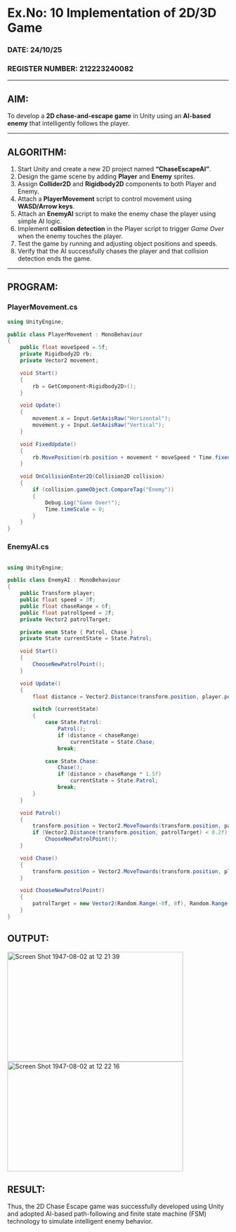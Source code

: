 # Ex.No: 10  Implementation of 2D/3D Game
### DATE: 24/10/25
### REGISTER NUMBER: 212223240082

---

## AIM:
To develop a **2D chase-and-escape game** in Unity using an **AI-based enemy** that intelligently follows the player.

---

## ALGORITHM:
1. Start Unity and create a new 2D project named **“ChaseEscapeAI”**.  
2. Design the game scene by adding **Player** and **Enemy** sprites.  
3. Assign **Collider2D** and **Rigidbody2D** components to both Player and Enemy.  
4. Attach a **PlayerMovement** script to control movement using **WASD/Arrow keys**.  
5. Attach an **EnemyAI** script to make the enemy chase the player using simple AI logic.  
6. Implement **collision detection** in the Player script to trigger *Game Over* when the enemy touches the player.  
7. Test the game by running and adjusting object positions and speeds.  
8. Verify that the AI successfully chases the player and that collision detection ends the game.

---

## PROGRAM:

### **PlayerMovement.cs**
```csharp
using UnityEngine;

public class PlayerMovement : MonoBehaviour
{
    public float moveSpeed = 5f;
    private Rigidbody2D rb;
    private Vector2 movement;

    void Start()
    {
        rb = GetComponent<Rigidbody2D>();
    }

    void Update()
    {
        movement.x = Input.GetAxisRaw("Horizontal");
        movement.y = Input.GetAxisRaw("Vertical");
    }

    void FixedUpdate()
    {
        rb.MovePosition(rb.position + movement * moveSpeed * Time.fixedDeltaTime);
    }

    void OnCollisionEnter2D(Collision2D collision)
    {
        if (collision.gameObject.CompareTag("Enemy"))
        {
            Debug.Log("Game Over!");
            Time.timeScale = 0;
        }
    }
}
```

### **EnemyAI.cs** ###
```csharp

using UnityEngine;

public class EnemyAI : MonoBehaviour
{
    public Transform player;
    public float speed = 3f;
    public float chaseRange = 6f;
    public float patrolSpeed = 2f;
    private Vector2 patrolTarget;

    private enum State { Patrol, Chase }
    private State currentState = State.Patrol;

    void Start()
    {
        ChooseNewPatrolPoint();
    }

    void Update()
    {
        float distance = Vector2.Distance(transform.position, player.position);

        switch (currentState)
        {
            case State.Patrol:
                Patrol();
                if (distance < chaseRange)
                    currentState = State.Chase;
                break;

            case State.Chase:
                Chase();
                if (distance > chaseRange * 1.5f)
                    currentState = State.Patrol;
                break;
        }
    }

    void Patrol()
    {
        transform.position = Vector2.MoveTowards(transform.position, patrolTarget, patrolSpeed * Time.deltaTime);
        if (Vector2.Distance(transform.position, patrolTarget) < 0.2f)
            ChooseNewPatrolPoint();
    }

    void Chase()
    {
        transform.position = Vector2.MoveTowards(transform.position, player.position, speed * Time.deltaTime);
    }

    void ChooseNewPatrolPoint()
    {
        patrolTarget = new Vector2(Random.Range(-8f, 8f), Random.Range(-4f, 4f));
    }
}

```

## OUTPUT:
<img width="400" height="250" alt="Screen Shot 1947-08-02 at 12 21 39" src="https://github.com/user-attachments/assets/6213fc90-740d-43c5-96eb-b200feccbc0a" />
<img width="400" height="250" alt="Screen Shot 1947-08-02 at 12 22 16" src="https://github.com/user-attachments/assets/d2093518-929f-4ae6-bb42-d1a16c1b7080" />

## RESULT:
Thus, the 2D Chase Escape game was successfully developed using Unity and adopted AI-based path-following and finite state machine (FSM) technology to simulate intelligent enemy behavior.

